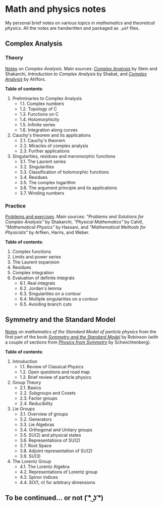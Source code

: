 # Math and physics notes

My personal brief notes on various topics in *mathematics* and *theoretical physics*. All the notes are handwritten and packaged as `.pdf` files.


## Complex Analysis

### Theory

[Notes](https://github.com/fancymanifold/math-and-physics-notes/blob/main/Mathematics/Complex%20Analysis.pdf) on *Complex Analysis*. Main sources: [*Complex Analysis*](https://www.amazon.com/Complex-Analysis-Elias-M-Stein-ebook/dp/B007K1BYD4) by Stein and Shakarchi, *Introduction to Complex Analysis* by Shabat, and [*Complex Analysis*](https://www.amazon.com/Complex-Analysis-Lars-Ahlfors/dp/0070006571) by Ahlfors.

**Table of contents**:

1. Preliminaries to Complex Analysis
    - 1.1. Complex numbers
    - 1.2. Topology of C
    - 1.3. Functions on C
    - 1.4. Holomorphicity
    - 1.5. Infinite series
    - 1.6. Integration along curves
2. Cauchy's theorem and its applications
    - 2.1. Cauchy's theorem
    - 2.2. Miracles of complex analysis
    - 2.3. Further applications
3. Singularities, residues and meromorphic functions
    - 3.1. The Laurent series
    - 3.2. Singularities
    - 3.3. Classification of holomorphic functions
    - 3.4. Residues
    - 3.5. The complex logarithm
    - 3.6. The argument principle and its applications
    - 3.7. Winding numbers

### Practice

[Problems and exercises](https://github.com/fancymanifold/math-and-physics-notes/blob/main/Mathematics/Complex%20Analysis%20(problems).pdf). Main sources: *"Problems and Solutions for Complex Analysis"* by Shakarchi, *"Physical Mathematics"* by Cahill, *"Mathematical Physics"* by Hassani, and *"Mathematical Methods for Physicists"* by Arfken, Harris, and Weber.

**Table of contents**:

1. Complex functions
2. Limits and power series
3. The Laurent expansion
4. Residues
5. Complex integration
6. Evaluation of definite integrals
    - 6.1. Real integrals
    - 6.2. Jordan's lemma
    - 6.3. Singularities on a contour
    - 6.4. Multiple singularities on a contour
    - 6.5. Avoiding branch cuts


## Symmetry and the Standard Model

[Notes](https://github.com/fancymanifold/math-and-physics-notes/blob/main/Physics/Standard%20Model.pdf) on *mathematics of the Standard Model of particle physics* from the first part of the book [*Symmetry and the Standard Model*](https://www.amazon.com/Symmetry-Standard-Model-Mathematics-Particle/dp/1441982663) by Robinson (with a couple of sections from [*Physics from Symmetry*](https://www.amazon.com/Physics-Symmetry-Undergraduate-Lecture-Notes/dp/3319666304) by Schwichtenberg).

**Table of contents**:

<!-- <img align="right" src="Standard Model/img/Robinson (cover).png" height="350"> -->

1. Introduction
    - 1.1. Review of Classical Physics
    - 1.2. Open questions and road map
    - 1.3. Brief review of particle physics
2. Group Theory
    - 2.1. Basics
    - 2.2. Subgroups and Cosets
    - 2.3. Factor groups
    - 2.4. Reducibility
3. Lie Groups
    - 3.1. Overview of groups
    - 3.2. Generators
    - 3.3. Lie Algebras
    - 3.4. Orthogonal and Unitary groups
    - 3.5. SU(2) and physical states
    - 3.6. Representations of SU(2)
    - 3.7. Root Space
    - 3.8. Adjoint representation of SU(2)
    - 3.9. SU(3)
4. The Lorentz Group
    - 4.1. The Lorentz Algebra
    - 4.2. Representations of Lorentz group
    - 4.3. Spinor indices
    - 4.4. SO(1, n) for arbitrary dimensions


## To be continued... or not ( ͡° ͜ʖ ͡°)

